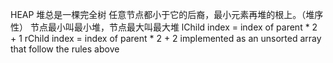 HEAP
堆总是一棵完全树
任意节点都小于它的后裔，最小元素再堆的根上。（堆序性）
节点最小叫最小堆，节点最大叫最大堆
lChild index = index of parent * 2 + 1 
rChild index = index of parent * 2 + 2 
implemented as an unsorted array that follow the rules above

